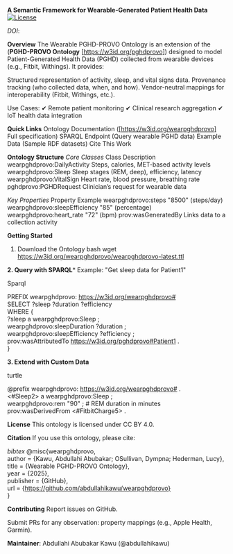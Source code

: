 **A Semantic Framework for Wearable-Generated Patient Health Data**
[![License](https://img.shields.io/badge/License-CC%20BY%204.0-lightgrey.svg)](https://creativecommons.org/licenses/by/4.0/) 

_DOI_: 

**Overview**
The Wearable PGHD-PROVO Ontology is an extension of the (**PGHD-PROVO Ontology** [https://w3id.org/pghdprovo]) designed to model Patient-Generated Health Data (PGHD) collected from wearable devices (e.g., Fitbit, Withings). It provides:

Structured representation of activity, sleep, and vital signs data.
Provenance tracking (who collected data, when, and how).
Vendor-neutral mappings for interoperability (Fitbit, Withings, etc.).

Use Cases:
✔ Remote patient monitoring
✔ Clinical research aggregation
✔ IoT health data integration

**Quick Links**
Ontology Documentation ([https://w3id.org/wearpghdprovo] Full specification)
SPARQL Endpoint (Query wearable PGHD data)
Example Data (Sample RDF datasets)
Cite This Work

**Ontology Structure** 
_Core Classes_
Class	Description
wearpghdprovo:DailyActivity	Steps, calories, MET-based activity levels
wearpghdprovo:Sleep	Sleep stages (REM, deep), efficiency, latency
wearpghdprovo:VitalSign	Heart rate, blood pressure, breathing rate
pghdprovo:PGHDRequest	Clinician’s request for wearable data

_Key Properties_
Property	Example
wearpghdprovo:steps	"8500" (steps/day)
wearpghdprovo:sleepEfficiency	"85" (percentage)
wearpghdprovo:heart_rate	"72" (bpm)
prov:wasGeneratedBy	Links data to a collection activity

**Getting Started**
1. Download the Ontology
bash
wget https://w3id.org/wearpghdprovo/wearpghdprovo-latest.ttl

**2. Query with SPARQL***
Example: "Get sleep data for Patient1"

Sparql

PREFIX wearpghdprovo: <https://w3id.org/wearpghdprovo#>  
SELECT ?sleep ?duration ?efficiency  
WHERE {  
  ?sleep a wearpghdprovo:Sleep ;  
         wearpghdprovo:sleepDuration ?duration ;  
         wearpghdprovo:sleepEfficiency ?efficiency ;  
         prov:wasAttributedTo <https://w3id.org/pghdprovo#Patient1> .  
}

**3. Extend with Custom Data**

turtle

@prefix wearpghdprovo: <https://w3id.org/wearpghdprovo#> .  
<#Sleep2> a wearpghdprovo:Sleep ;  
          wearpghdprovo:rem "90" ;  # REM duration in minutes  
          prov:wasDerivedFrom <#FitbitCharge5> .  

**License**
This ontology is licensed under CC BY 4.0.

**Citation**
If you use this ontology, please cite:

_bibtex_
@misc{wearpghdprovo,  
  author = {Kawu, Abdullahi Abubakar; OSullivan, Dympna; Hederman, Lucy},  
  title = {Wearable PGHD-PROVO Ontology},  
  year = {2025},  
  publisher = {GitHub},  
  url = {https://github.com/abdullahikawu/wearpghdprovo}  
}

**Contributing**
Report issues on GitHub.

Submit PRs for any observation: property mappings (e.g., Apple Health, Garmin).

**Maintainer**: Abdullahi Abubakar Kawu (@abdullahikawu)

